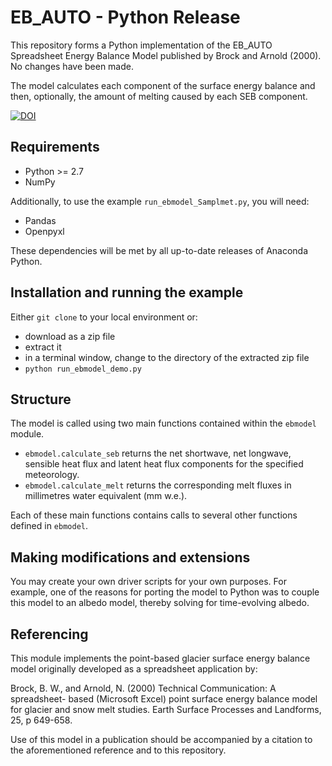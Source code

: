 # EB_AUTO - Python Release

This repository forms a Python implementation of the EB_AUTO Spreadsheet Energy Balance Model published by Brock and Arnold (2000). No changes have been made.

The model calculates each component of the surface energy balance and then, optionally, the amount of melting caused by each SEB component.

[![DOI](https://zenodo.org/badge/132769539.svg)](https://zenodo.org/badge/latestdoi/132769539)

## Requirements

* Python >= 2.7
* NumPy

Additionally, to use the example `run_ebmodel_Samplmet.py`, you will need:

* Pandas
* Openpyxl

These dependencies will be met by all up-to-date releases of Anaconda Python.


## Installation and running the example

Either  `git clone` to your local environment or:
* download as a zip file
* extract it
* in a terminal window, change to the directory of the extracted zip file
* `python run_ebmodel_demo.py`


## Structure

The model is called using two main functions contained within the `ebmodel` module.

* `ebmodel.calculate_seb` returns the net shortwave, net longwave, sensible heat flux and latent heat flux components for the specified meteorology.
* `ebmodel.calculate_melt` returns the corresponding melt fluxes in millimetres water equivalent (mm w.e.).

Each of these main functions contains calls to several other functions defined in `ebmodel`.


## Making modifications and extensions

You may create your own driver scripts for your own purposes. For example, one of the reasons for porting the model to Python was to couple this model to an albedo model, thereby solving for time-evolving albedo.


## Referencing

This module implements the point-based glacier surface energy balance model
originally developed as a spreadsheet application by:

Brock, B. W., and Arnold, N. (2000) Technical Communication: A spreadsheet-
based (Microsoft Excel) point surface energy balance model for glacier and
snow melt studies. Earth Surface Processes and Landforms, 25, p 649-658.

Use of this model in a publication should be accompanied by a citation to 
the aforementioned reference and to this repository.








